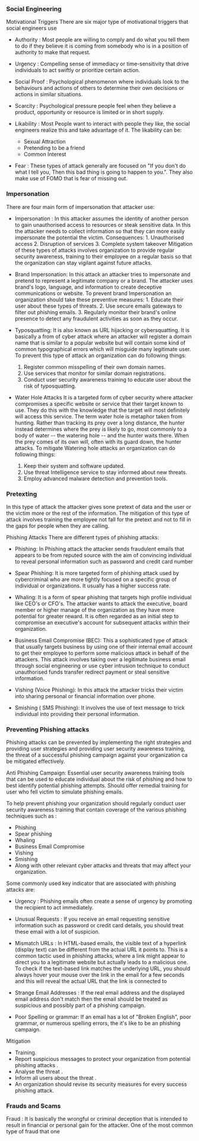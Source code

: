### Social Engineering

Motivational Triggers
There are six major type of motivational triggers that social engineers use 
- Authority :  Most people are willing to comply and do what you tell them to do if they believe it is coming from somebody who is in a position of authority to make that request.

- Urgency : Compelling sense of immediacy or time-sensitivity that drive individuals to act swiftly or prioritize certain action.

- Social Proof : Psychological phenomenon where individuals look to the behaviours and actions of others to determine their own decisions or actions in similar situations.

- Scarcity : Psychological pressure people feel when they believe a product, opportunity or resource is limited or in short supply.
- Likability : Most People want to interact with people they like, the social engineers realize this and take advantage of it. The likability can be:
	- Sexual Attraction 
	- Pretending to be a friend
	- Common Interest
- Fear : These types of attack generally are focused on "If you don't do what I tell you, Then this bad thing is going to happen to you.". They also make use of  FOMO that is  fear of missing out.
### Impersonation
There are four  main form of impersonation that attacker use:
- Impersonation :
	In this attacker assumes the identity of another person to gain unauthorised access to resources or steak sensitive data. In this the attacker needs to collect information so that they can more easily impersonate the potential the victim.
	Consequences:
		1. Unauthorised access 
		2. Disruption of services
		3. Complete system takeover 
	Mitigation of these types of attacks involves organization to provide regular security awareness, training to their employee on a regular basis so that the organization can stay vigilant against future attacks. 

- Brand Impersonation:
	In this attack an attacker tries to impersonate and pretend to represent a legitimate company or a brand. The attacker uses brand's logo, language, and information to create deceptive communications or website.
	To prevent brand Impersonation an organization should take these preventive measures:
		1. Educate their user about these types of threats.
		2. Use secure emails gateways to filter out phishing emails.
		3. Regularly monitor their brand's online presence to detect any fraudulent activities as soon as they occur. 
- Typosquatting:
	It is also known as URL hijacking or cybersquatting. It is basically a from of cyber attack where an attacker will register a domain name that is similar to a popular website but will contain some kind of common typographical errors which will misguide many legitimate user. 
	To prevent this type of attack an organization can do following things:
	1. Register common misspelling of their own domain names.
	2. Use services that monitor for similar domain registrations.
	3. Conduct user security awareness training to educate user about the risk of typosquatting. 
- Water Hole Attacks
	It is a targeted form of cyber security where attacker compromises a specific website or service that their target known to use. They  do this with the knowledge that the target will most definitely will access this service. The term water hole is metaphor taken from hunting. Rather than tracking its prey over a long distance, the hunter instead determines where the prey is likely to go, most commonly to a body of water -- the watering hole -- and the hunter waits there. When the prey comes of its own will, often with its guard down, the hunter attacks. 
	To mitigate Watering hole attacks an organization can do following things:
	1. Keep their system and software updated.
	2. Use threat Intelligence service to stay informed about new threats.
	3. Employ advanced malware detection and prevention tools.
### Pretexting 

   In this type of attack the attacker gives sone pretext of data and the user or the victim more or the rest of the information. The mitigation of this type of attack involves training the employee not fall for the pretext and not to fill in the  gaps for people when they are calling.

Phishing Attacks
There are different types of phishing attacks:
- Phishing:  In Phishing attack the attacker sends fraudulent emails that appears to be from reputed source with the aim of convincing individual to reveal personal information such as password and credit card number

- Spear Phishing: It is more targeted form of phishing attack used by cybercriminal who are more tightly focused on a specific group of individual or organizations. It usually has a higher success rate.

- Whaling: It is a form of spear phishing that targets high profile individual like CEO's or CFO's. The attacker wants to attack the executive, board member or higher manage of the organization as they have more potential for greater reward. It is often regarded as an initial step to compromise an executive's  account for subsequent attacks within their organization.

- Business Email Compromise (BEC): This a sophisticated type of attack that usually targets business by using one of their internal email account to get their employee to perform some malicious attack in behalf of the attackers. This attack involves taking over a legitimate business email through social engineering or use cyber intrusion technique to conduct unauthorised funds transfer redirect payment or steal sensitive information.

- Vishing (Voice Phishing): In this attack the attacker tricks their victim into sharing personal or financial information over phone.

- Smishing ( SMS Phishing): It involves the use of text message to trick individual into providing their personal information.
### Preventing Phishing attacks

Phishing  attacks can be prevented by implementing the right strategies and providing user strategies and providing user security awareness training, the threat of a successful phishing campaign against your organization ca be mitigated effectively.

Anti Phishing Campaign: Essential user security awareness training tools that can be used to educate individual about the risk of phishing and how to best identify potential phishing attempts. Should offer remedial training for user who fell victim to simulate phishing emails.


To help prevent phishing your organization should regularly conduct user security awareness training that contain coverage of the various phishing techniques such as :
- Phishing
- Spear phishing
- Whaling
- Business Email Compromise
- Vishing
- Smishing
- Along with other relevant cyber attacks and threats that may affect your organization.


Some commonly used key indicator that are associated with phishing attacks are:

- Urgency : Phishing emails often create a sense of urgency by promoting the recipient to act immediately.

- Unusual Requests : If you receive an email requesting sensitive information such as password or credit card details, you should treat these email with a lot of suspicion.

- Mismatch URLs : In HTML-based emails, the visible text of a hyperlink (display text) can be different from the actual URL it points to. This is a common tactic used in phishing attacks, where a link might appear to direct you to a legitimate website but actually leads to a malicious one.                                                                                                   To check if the text-based link matches the underlying URL, you should always hover your mouse over the link in the email for a few seconds and this will reveal the actual URL that the link is connected to

- Strange Email Addresses : If the real email address and the displayed email address  don't match then the email should be treated as suspicious and possibly part of a phishing campaign.

- Poor Spelling or grammar: If an email has a lot of "Broken English", poor grammar, or numerous spelling errors, the it's like to be an phishing campaign.

Mitigation
- Training.
- Report suspicious messages to protect your organization from potential phishing attacks .
- Analyse the threat .
- Inform all users about the threat .
- An organization should revise its security measures for every success phishing attack.

### Frauds and Scams 

Fraud :  It is basically the wrongful or criminal deception that is intended to result in financial or personal gain for the attacker. One of the most common type of fraud that one 